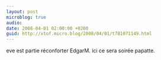 ```yaml
---
layout: post
microblog: true
audio: 
date: 2008-04-01 02:00:00 +0200
guid: http://xtof.micro.blog/2008/04/01/t781071149.html
---
```

eve est partie réconforter EdgarM. ici ce sera soirée papatte.

